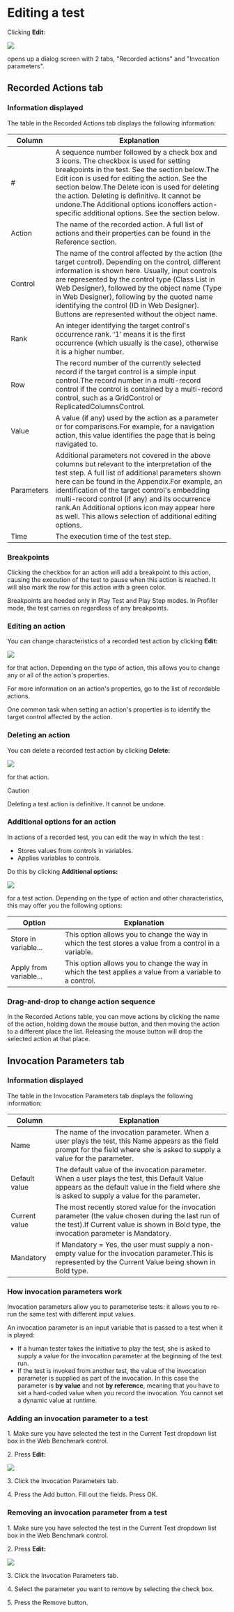 # Editing a test

Clicking **Edit**:

![](/api/Web%20and%20app%20UIs/Testing%20your%20web%20application%20with%20USoft%20Web%20Benchmark/assets/412d4487-170d-4b7d-8fe0-e544fbc300bc.png)

opens up a dialog screen with 2 tabs, "Recorded actions" and "Invocation parameters".

## Recorded Actions tab

### Information displayed

The table in the Recorded Actions tab displays the following information:

|**Column**|**Explanation**|
|--------|--------|
|#       |A sequence number followed by a check box and 3 icons. The checkbox is used for setting breakpoints in the test. See the section below.The Edit icon is used for editing the action. See the section below.The Delete icon is used for deleting the action. Deleting is definitive. It cannot be undone.The Additional options iconoffers action-specific additional options. See the section below.|
|Action  |The name of the recorded action. A full list of actions and their properties can be found in the Reference section.|
|Control |The name of the control affected by the action (the target control). Depending on the control, different information is shown here. Usually, input controls are represented by the control type (Class List in Web Designer), followed by the object name (Type in Web Designer), following by the quoted name identifying the control (ID in Web Designer). Buttons are represented without the object name.|
|Rank    |An integer identifying the target control's occurrence rank. ‘1’ means it is the first occurrence (which usually is the case), otherwise it is a higher number.|
|Row     |The record number of the currently selected record if the target control is a simple input control.The record number in a multi-record control if the control is contained by a multi-record control, such as a GridControl or ReplicatedColumnsControl.|
|Value   |A value (if any) used by the action as a parameter or for comparisons.For example, for a navigation action, this value identifies the page that is being navigated to.|
|Parameters|Additional parameters not covered in the above columns but relevant to the interpretation of the test step. A full list of additional parameters shown here can be found in the Appendix.For example, an identification of the target control's embedding multi-record control (if any) and its occurrence rank.An Additional options icon may appear here as well. This allows selection of additional editing options.|
|Time    |The execution time of the test step.|



### Breakpoints

Clicking the checkbox for an action will add a breakpoint to this action, causing the execution of the test to pause when this action is reached. It will also mark the row for this action with a green color.

Breakpoints are heeded only in Play Test and Play Step modes. In Profiler mode, the test carries on regardless of any breakpoints.

### Editing an action

You can change characteristics of a recorded test action by clicking **Edit:**

![](/api/Web%20and%20app%20UIs/Testing%20your%20web%20application%20with%20USoft%20Web%20Benchmark/assets/1e9b2c23-e880-4682-a509-612483f34f66.png)

for that action. Depending on the type of action, this allows you to change any or all of the action's properties.

For more information on an action's properties, go to the list of recordable actions.

One common task when setting an action's properties is to identify the target control affected by the action.

### Deleting an action

You can delete a recorded test action by clicking **Delete:**

![](/api/Web%20and%20app%20UIs/Testing%20your%20web%20application%20with%20USoft%20Web%20Benchmark/assets/ea0ff45a-aa72-40e8-b273-f12929f4f445.png)

for that action.

> [!CAUTION]
> Deleting a test action is definitive. It cannot be undone.

### Additional options for an action

In actions of a recorded test, you can edit the way in which the test :

- Stores values from controls in variables.
- Applies variables to controls.

Do this by clicking **Additional options:**

![](/api/Web%20and%20app%20UIs/Testing%20your%20web%20application%20with%20USoft%20Web%20Benchmark/assets/aec3bbd7-b67d-4dfd-8949-ad206c718c06.png)

for a test action. Depending on the type of action and other characteristics, this may offer you the following options:

|**Option**|**Explanation**|
|--------|--------|
|Store in variable...|This option allows you to change the way in which the test stores a value from a control in a variable.|
|Apply from variable...|This option allows you to change the way in which the test applies a value from a variable to a control.|



### Drag-and-drop to change action sequence

In the Recorded Actions table, you can move actions by clicking the name of the action, holding down the mouse button, and then moving the action to a different place the list. Releasing the mouse button will drop the selected action at that place.

## Invocation Parameters tab

### Information displayed

The table in the Invocation Parameters tab displays the following information:

|**Column**|**Explanation**|
|--------|--------|
|Name    |The name of the invocation parameter. When a user plays the test, this Name appears as the field prompt for the field where she is asked to supply a value for the parameter.|
|Default value|The default value of the invocation parameter. When a user plays the test, this Default Value appears as the default value in the field where she is asked to supply a value for the parameter.|
|Current value|The most recently stored value for the invocation parameter (the value chosen during the last run of the test).If Current value is shown in Bold type, the invocation parameter is Mandatory.|
|Mandatory|If Mandatory = Yes, the user must supply a non-empty value for the invocation parameter.This is represented by the Current Value being shown in Bold type.|



### How invocation parameters work

Invocation parameters allow you to parameterise tests: it allows you to re-run the same test with different input values.

An invocation parameter is an input variable that is passed to a test when it is played:

- If a human tester takes the initiative to play the test, she is asked to supply a value for the invocation parameter at the beginning of the test run.
- If the test is invoked from another test, the value of the invocation parameter is supplied as part of the invocation. In this case the parameter is **by value** and not **by reference**, meaning that you have to set a hard-coded value when you record the invocation. You cannot set a dynamic value at runtime.

### Adding an invocation parameter to a test

1. Make sure you have selected the test in the Current Test dropdown list box in the Web Benchmark control.

2. Press **Edit:**

![](/api/Web%20and%20app%20UIs/Testing%20your%20web%20application%20with%20USoft%20Web%20Benchmark/assets/a6b23719-72e8-4b7b-a58b-19e502613635.png)

3. Click the Invocation Parameters tab.

4. Press the Add button. Fill out the fields. Press OK.

### Removing an invocation parameter from a test

1. Make sure you have selected the test in the Current Test dropdown list box in the Web Benchmark control.

2. Press **Edit:**

![](/api/Web%20and%20app%20UIs/Testing%20your%20web%20application%20with%20USoft%20Web%20Benchmark/assets/d5e5267f-9802-458d-a45a-455e39512bc8.png)

3. Click the Invocation Parameters tab.

4. Select the parameter you want to remove by selecting the check box.

5. Press the Remove button.